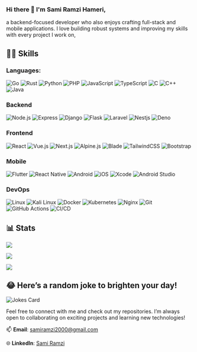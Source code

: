 ### Hi there 👋 I'm **Sami Ramzi Hameri**, 
a backend-focused developer who also enjoys crafting full-stack and mobile applications. I love building robust systems and improving my skills with every project I work on, 
## 🐱‍💻 Skills 
### Languages:
![Go](https://img.shields.io/badge/Go-00ADD8?style=for-the-badge&logo=go&logoColor=white) ![Rust](https://img.shields.io/badge/Rust-000000?style=for-the-badge&logo=rust&logoColor=white) ![Python](https://img.shields.io/badge/Python-3776AB?style=for-the-badge&logo=python&logoColor=white)  ![PHP](https://img.shields.io/badge/PHP-777BB4?style=for-the-badge&logo=php&logoColor=white) ![JavaScript](https://img.shields.io/badge/JavaScript-F7DF1E?style=for-the-badge&logo=javascript&logoColor=white) ![TypeScript](https://img.shields.io/badge/TypeScript-007ACC?style=for-the-badge&logo=typescript&logoColor=white) ![C](https://img.shields.io/badge/C-00599C?style=for-the-badge&logo=c&logoColor=white) ![C++](https://img.shields.io/badge/C++-00599C?style=for-the-badge&logo=c%2B%2B&logoColor=white) ![Java](https://img.shields.io/badge/Java-ED8B00?style=for-the-badge&logo=openjdk&logoColor=white) 

### Backend 
![Node.js](https://img.shields.io/badge/Node.js-43853D?style=for-the-badge&logo=node.js&logoColor=white) ![Express](https://img.shields.io/badge/Express.js-404D59?style=for-the-badge) ![Django](https://img.shields.io/badge/Django-092E20?style=for-the-badge&logo=django&logoColor=white) ![Flask](https://img.shields.io/badge/Flask-000000?style=for-the-badge&logo=flask&logoColor=white)
![Laravel](https://img.shields.io/badge/Laravel-FF2D20?style=for-the-badge&logo=laravel&logoColor=white)
![Nestjs](https://img.shields.io/badge/Nestjs-crimson?style=for-the-badge&logo=Nestjs&logoColor=white) 
![Deno](https://img.shields.io/badge/Deno-000000?style=for-the-badge&logo=Deno&logoColor=white)

### Frontend  
![React](https://img.shields.io/badge/React-20232A?style=for-the-badge&logo=react&logoColor=61DAFB) ![Vue.js](https://img.shields.io/badge/Vue.js-35495E?style=for-the-badge&logo=vue.js&logoColor=4FC08D)  ![Next.js](https://img.shields.io/badge/Next.js-000000?style=for-the-badge&logo=next.js&logoColor=white)  ![Alpine.js](https://img.shields.io/badge/Alpine.js-8BC0D0?style=for-the-badge&logo=alpine.js&logoColor=black)  ![Blade](https://img.shields.io/badge/Blade-FF2D20?style=for-the-badge&logo=laravel&logoColor=white)  ![TailwindCSS](https://img.shields.io/badge/TailwindCSS-38B2AC?style=for-the-badge&logo=tailwind-css&logoColor=white)  ![Bootstrap](https://img.shields.io/badge/Bootstrap-563D7C?style=for-the-badge&logo=bootstrap&logoColor=white)


### Mobile  
![Flutter](https://img.shields.io/badge/Flutter-02569B?style=for-the-badge&logo=flutter&logoColor=white)  ![React Native](https://img.shields.io/badge/React_Native-20232A?style=for-the-badge&logo=react&logoColor=61DAFB)  ![Android](https://img.shields.io/badge/Android-3DDC84?style=for-the-badge&logo=android&logoColor=white)  ![iOS](https://img.shields.io/badge/iOS-000000?style=for-the-badge&logo=ios&logoColor=white)  ![Xcode](https://img.shields.io/badge/Xcode-147EFB?style=for-the-badge&logo=xcode&logoColor=white)  ![Android Studio](https://img.shields.io/badge/Android_Studio-3DDC84?style=for-the-badge&logo=android-studio&logoColor=white)  


### DevOps  
![Linux](https://img.shields.io/badge/Linux-FCC624?style=for-the-badge&logo=linux&logoColor=black)  ![Kali Linux](https://img.shields.io/badge/Kali_Linux-557C94?style=for-the-badge&logo=kali-linux&logoColor=white)  ![Docker](https://img.shields.io/badge/Docker-2496ED?style=for-the-badge&logo=docker&logoColor=white)  ![Kubernetes](https://img.shields.io/badge/Kubernetes-326CE5?style=for-the-badge&logo=kubernetes&logoColor=white)  ![Nginx](https://img.shields.io/badge/Nginx-009639?style=for-the-badge&logo=nginx&logoColor=white)  ![Git](https://img.shields.io/badge/Git-F05032?style=for-the-badge&logo=git&logoColor=white)  ![GitHub Actions](https://img.shields.io/badge/GitHub_Actions-2088FF?style=for-the-badge&logo=github-actions&logoColor=white)  ![CI/CD](https://img.shields.io/badge/CI/CD-004088?style=for-the-badge&logo=ci&logoColor=white)  

## 📊 Stats 
![](https://github-readme-stats.vercel.app/api?username=soulramc&count_private=true&show_icons=true&include_all_commits=true&hide_border=true&theme=merko#gh-dark-mode-only) 

![](https://github-readme-stats.vercel.app/api/top-langs/?username=soulramc&theme=merko&hide_border=true&include_all_commits=true&count_private=true&layout=compact) 

![](https://github-readme-streak-stats.herokuapp.com/?user=soulramc&theme=merko&hide_border=true&exclude_days=Fri%2CSat)

## 😂 Here’s a random joke to brighten your day! 

![Jokes Card](https://readme-jokes.vercel.app/api) 

Feel free to connect with me and check out my repositories. I’m always open to collaborating on exciting projects and learning new technologies! 

📫 **Email**: [samiramzi2000@gmail.com](mailto:samiramzi2000@gmail.com) 

🌐 **LinkedIn**: [Sami Ramzi](https://www.linkedin.com/in/sami-ramzi-74385927b)
